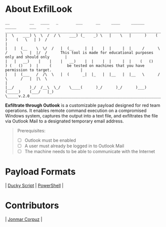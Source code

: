 # About ExfilLook

```
__         __   ____   _        ___      __     ____     ______      _____      ___     _    ___________________________________________________________________________
|  \    ___) \  \  /  / \    ___) (_    _) \   |    \   |      )    (     )    (   \   | )  /                                                                           |
|   |  (__    \  \/  /   |  (__     |  |    |  |     |  |     /      \   /      \   |  |/  /      This tool is made for educational purposes only and should only       |
|   |   __)    |    |    |   __)    |  |    |  |     |  |    (   ()   ) (   ()   )  |     (       be tested on machines that you have permission to target.             |
|   |  (___   /  /\  \   |  (      _|  |_   |  |__   |  |__   \      /   \      /   |  |\  \                                                                            |
|__/       )_/  /__\  \_/    \____(      )_/      )_/      )___)    (_____)    (___/   |_)  \_____v.2.0_________________________________________________________________|
```

**Exfiltrate through Outlook** is a customizable payload designed for red team operations. It enables remote command execution on a compromised Windows system, captures the output into a text file, and exfiltrates the file via Outlook Mail to a designated temporary email address.

> Prerequisites:
> - [ ] Outlook must be enabled
> - [ ] A user must already be logged in to Outlook Mail
> - [ ] The machine needs to be able to communicate with the Internet

# Payload Formats

| [Ducky Script](https://github.com/JonmarCorpuz/ExfilLook/blob/main/ExfilLook.txt) | [PowerShell](https://github.com/JonmarCorpuz/ExfilLook/blob/main/ExfilLook.ps1) |

# Contributors 

| [Jonmar Corpuz](www.linkedin.com/in/jonmarcorpuz) |
